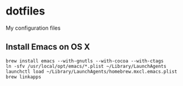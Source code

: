 # dotfiles

My configuration files

## Install Emacs on OS X
```
brew install emacs --with-gnutls --with-cocoa --with-ctags
ln -sfv /usr/local/opt/emacs/*.plist ~/Library/LaunchAgents
launchctl load ~/Library/LaunchAgents/homebrew.mxcl.emacs.plist
brew linkapps
```
